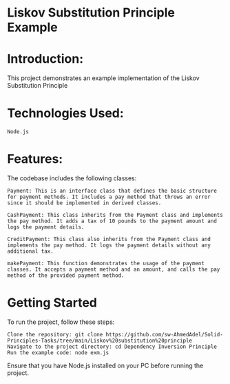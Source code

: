 # Liskov Substitution Principle Example

# Introduction:
This project demonstrates an example implementation of the Liskov Substitution Principle 

# Technologies Used:

    Node.js

# Features:
The codebase includes the following classes:

    Payment: This is an interface class that defines the basic structure for payment methods. It includes a pay method that throws an error since it should be implemented in derived classes.

    CashPayment: This class inherits from the Payment class and implements the pay method. It adds a tax of 10 pounds to the payment amount and logs the payment details.

    CreditPayment: This class also inherits from the Payment class and implements the pay method. It logs the payment details without any additional tax.

    makePayment: This function demonstrates the usage of the payment classes. It accepts a payment method and an amount, and calls the pay method of the provided payment method.
    
    
# Getting Started

To run the project, follow these steps:

    Clone the repository: git clone https://github.com/sw-AhmedAdel/Solid-Principles-Tasks/tree/main/Liskov%20substitution%20principle
    Navigate to the project directory: cd Dependency Inversion Principle
    Run the example code: node exm.js

Ensure that you have Node.js installed on your PC before running the project.

